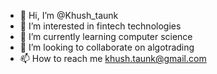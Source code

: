 - 👋 Hi, I’m @Khush_taunk
- 👀 I’m interested in fintech technologies 
- 🌱 I’m currently learning computer science
- 💞️ I’m looking to collaborate on algotrading 
- 📫 How to reach me khush.taunk@gmail.com

<!---
Khushtaunk28/Khushtaunk28 is a ✨ special ✨ repository because its `README.md` (this file) appears on your GitHub profile.
You can click the Preview link to take a look at your changes.
--->
